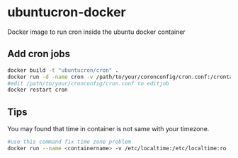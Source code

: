# ubuntucron-docker
Docker image to run cron inside the ubuntu docker container

## Add cron jobs
```bash
docker build -t "ubuntucron/cron" .
docker run -d -name cron -v /path/to/your/coronconfig/cron.conf:/crontab/cron.conf ubuntu/cron
#edit /path/to/your/cronconfig/cron.conf to editjob
docker restart cron 
```
## Tips 
You may found that time in container is not same with your timezone.
```bash
#use this command fix time zone problem
docker run --name <containername> -v /etc/localtime:/etc/localtime:ro ...

```

